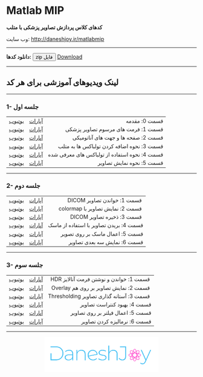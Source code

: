                                                                
# Matlab MIP
**کدهای کلاس پردازش تصاویر پزشکی با متلب**


وب سایت: http://daneshjoy.ir/matlabmip

--------------------

**دانلود کدها:** <button name="button" onclick="https://github.com/DaneshJoy/matlabmip/archive/master.zip">zip فایل</button> <a class="github-button" href="https://github.com/DaneshJoy/matlabmip/archive/master.zip" data-icon="octicon-cloud-download" data-size="large" aria-label="Download DaneshJoy/MatlabMIP on GitHub">Download</a>

-------------------------------------

## لینک ویدیوهای آموزشی برای هر کد
-------------------------------------
  
### 1- جلسه اول

||||
| :----: | :----: | -----: |
| [یوتیوب](https://youtu.be/b927dRAXwNY) | [آپارات](http://aparat.com/v/I4S8d) | قسمت 0: مقدمه |
| [یوتیوب](https://youtu.be/JTSoTTFx1CE) | [آپارات](http://aparat.com/v/68AKo) | قسمت 1: فرمت های مرسوم تصاویر پزشکی |
| [یوتیوب](https://youtu.be/WHgDRzEVgMQ) | [آپارات](http://aparat.com/v/4HMFO) | قسمت 2: صفحه ها و جهت های آناتومیکی |
| [یوتیوب](https://youtu.be/plIgjus59gM) | [آپارات](http://aparat.com/v/p3V2t) | قسمت 3: نحوه اضافه کردن تولباکس ها به متلب |
| [یوتیوب](https://youtu.be/ZQbXGj571ng) | [آپارات](http://aparat.com/v/NvdKb) | قسمت 4: نحوه استفاده از تولباکس های معرفی شده |
| [یوتیوب](https://youtu.be/3-BFaQU2zjQ) | [آپارات](http://aparat.com/v/c03zb) | قسمت 5: نحوه نمایش تصاویر |

-------------------------------------

### 2- جلسه دوم

||||
| :----: | :----: | -----: |
| [یوتیوب](https://youtu.be/4iv-lLXwBXc) | [آپارات](http://aparat.com/v/Dj456) | &#x202b; قسمت 1: خواندن تصاویر DICOM |
| [یوتیوب](https://youtu.be/MXkqdvfbYDE) | [آپارات](http://aparat.com/v/0ogUO) | &#x202b; قسمت 2:  نمایش تصاویر با colormap |
| [یوتیوب](https://youtu.be/XIlDMjVjE7g) | [آپارات](http://aparat.com/v/hpAzq) | &#x202b; قسمت 3: ذخیره تصاویر DICOM |
| [یوتیوب](https://youtu.be/1VMKtzPR_JU) | [آپارات](http://aparat.com/v/PzB5k) | قسمت 4: بریدن تصاویر با استفاده از ماسک |
| [یوتیوب](https://youtu.be/5s175rTiXvs) | [آپارات](http://aparat.com/v/tQb63) | قسمت 5: اعمال ماسک بر روی تصویر |
| [یوتیوب](https://youtu.be/FOn0twfgYO4) | [آپارات](http://aparat.com/v/2LPuv) | قسمت 6: نمایش سه بعدی تصاویر |

-------------------------------------

### 3- جلسه سوم

||||
| :----: | :----: | -----: |
| [یوتیوب](https://youtu.be/V9IH3G7E-Ps) | [آپارات](http://aparat.com/v/0jNRf) | &#x202b; قسمت 1: خواندن و نوشتن فرمت آنالایز HDR |
| [یوتیوب](https://youtu.be/FEpj4mdzUJk) | [آپارات](http://aparat.com/v/It0eO) | &#x202b; قسمت 2: نمایش تصاویر بر روی هم Overlay |
| [یوتیوب](https://youtu.be/o-Aiy4eltKQ) | [آپارات](http://aparat.com/v/C1tBW) | &#x202b; قسمت 3: آستانه گذاری تصاویر Thresholding |
| [یوتیوب](https://youtu.be/khtKq8tNHsU) | [آپارات](http://aparat.com/v/eAkjS) | قسمت 4: بهبود کنتراست تصاویر |
| [یوتیوب](https://youtu.be/Xzv3n0mmck0) | [آپارات](http://aparat.com/v/pZzwB) | قسمت 5: اعمال فیلتر بر روی تصاویر |
| [یوتیوب](https://youtu.be/MeiAmX2YNp0) | [آپارات](http://aparat.com/v/z5fBV) | قسمت 6: نرمالیزه کردن تصاویر |

-------------------------------------

<p align="center">
  <a href="https://daneshjoy.ir">
    <img src="./res/DaneshJoy.png" width="300px" title="DaneshJoy" alt="DaneshJoy"> 
  </a>
</p>

